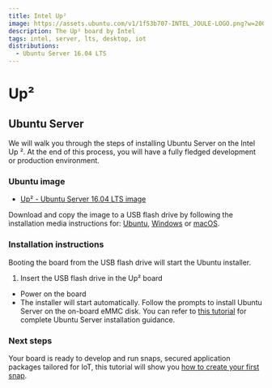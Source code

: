 ```yaml
---
title: Intel Up²
image: https://assets.ubuntu.com/v1/1f53b707-INTEL_JOULE-LOGO.png?w=200
description: The Up² board by Intel
tags: intel, server, lts, desktop, iot
distributions:
  - Ubuntu Server 16.04 LTS
---
```


# Up&sup2;

## Ubuntu Server

We will walk you through the steps of installing Ubuntu Server on the Intel Up &sup2;. At the end of this process, you will have a fully fledged development or production environment.

### Ubuntu image

* [Up&sup2; - Ubuntu Server 16.04 LTS image](https://up-community.org/media/ms1-release/ubuntu-16.04.3-server-upboard-201017-rc1-amd64.iso)

Download and copy the image to a USB flash drive by following the installation media instructions for: [Ubuntu](https://tutorials.ubuntu.com/tutorial/tutorial-create-a-usb-stick-on-ubuntu), [Windows](https://tutorials.ubuntu.com/tutorial/tutorial-create-a-usb-stick-on-windows) or [macOS](https://tutorials.ubuntu.com/tutorial/tutorial-create-a-usb-stick-on-macos).

### Installation instructions

Booting the board from the USB flash drive will start the Ubuntu installer.

1. Insert the USB flash drive in the Up&sup2; board
* Power on the board
* The installer will start automatically. Follow the prompts to install Ubuntu Server on the on-board eMMC disk. You can refer to [this tutorial](https://tutorials.ubuntu.com/tutorial/tutorial-install-ubuntu-server#4) for complete Ubuntu Server installation guidance.

### Next steps

Your board is ready to develop and run snaps, secured application packages tailored for IoT, this tutorial will show you [how to create your first snap](https://tutorials.ubuntu.com/tutorial/create-your-first-snap).
